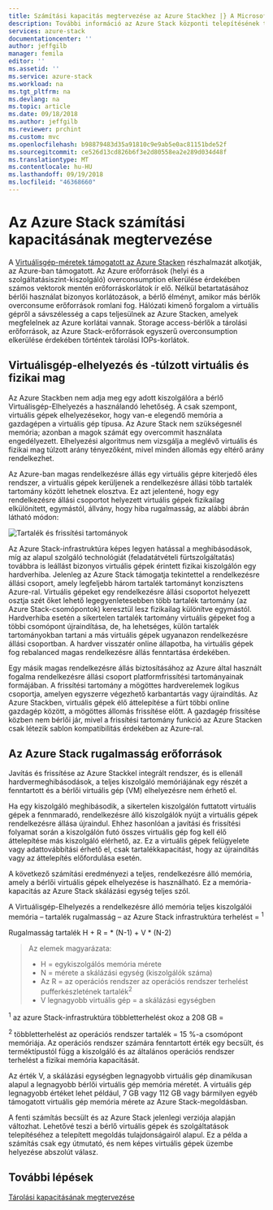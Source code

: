 ```yaml
---
title: Számítási kapacitás megtervezése az Azure Stackhez |} A Microsoft Docs
description: További információ az Azure Stack központi telepítésének tervezése a számítási kapacitást.
services: azure-stack
documentationcenter: ''
author: jeffgilb
manager: femila
editor: ''
ms.assetid: ''
ms.service: azure-stack
ms.workload: na
ms.tgt_pltfrm: na
ms.devlang: na
ms.topic: article
ms.date: 09/18/2018
ms.author: jeffgilb
ms.reviewer: prchint
ms.custom: mvc
ms.openlocfilehash: b98879483d35a91810c9e9ab5e0ac81151bde52f
ms.sourcegitcommit: ce526d13cd826b6f3e2d80558ea2e289d034d48f
ms.translationtype: MT
ms.contentlocale: hu-HU
ms.lasthandoff: 09/19/2018
ms.locfileid: "46368660"
---
```

# <a name="azure-stack-compute-capacity-planning"></a>Az Azure Stack számítási kapacitásának megtervezése
A [Virtuálisgép-méretek támogatott az Azure Stacken](.\user\azure-stack-vm-sizes.md) részhalmazát alkotják, az Azure-ban támogatott. Az Azure erőforrások (helyi és a szolgáltatásiszint-kiszolgáló) overconsumption elkerülése érdekében számos vektorok mentén erőforráskorlátok ír elő. Nélkül betartatásához bérlői használat bizonyos korlátozások, a bérlő élményt, amikor más bérlők overconsume erőforrások romlani fog. Hálózati kimenő forgalom a virtuális gépről a sávszélesség a caps teljesülnek az Azure Stacken, amelyek megfelelnek az Azure korlátai vannak. Storage access-bérlők a tárolási erőforrások, az Azure Stack-erőforrások egyszerű overconsumption elkerülése érdekében történtek tárolási IOPs-korlátok.  

## <a name="vm-placement-and-virtual-to-physical-core-overprovisioning"></a>Virtuálisgép-elhelyezés és -túlzott virtuális és fizikai mag
Az Azure Stackben nem adja meg egy adott kiszolgálóra a bérlő Virtuálisgép-Elhelyezés a használandó lehetőség. A csak szempont, virtuális gépek elhelyezésekor, hogy van-e elegendő memória a gazdagépen a virtuális gép típusa. Az Azure Stack nem szükségesnél memória; azonban a magok számát egy overcommit használata engedélyezett. Elhelyezési algoritmus nem vizsgálja a meglévő virtuális és fizikai mag túlzott arány tényezőként, mivel minden állomás egy eltérő arány rendelkezhet. 

Az Azure-ban magas rendelkezésre állás egy virtuális gépre kiterjedő éles rendszer, a virtuális gépek kerüljenek a rendelkezésre állási több tartalék tartomány között lehetnek elosztva. Ez azt jelentené, hogy egy rendelkezésre állási csoportot helyezett virtuális gépek fizikailag elkülönített, egymástól, állvány, hogy hiba rugalmasság, az alábbi ábrán látható módon:

![Tartalék és frissítési tartományok](media\azure-stack-capacity-planning\domains.png)


Az Azure Stack-infrastruktúra képes legyen hatással a meghibásodások, míg az alapul szolgáló technológiát (feladatátvételi fürtszolgáltatás) továbbra is leállást bizonyos virtuális gépek érintett fizikai kiszolgálón egy hardverhiba. Jelenleg az Azure Stack támogatja tekintettel a rendelkezésre állási csoport, amely legfeljebb három tartalék tartományt konzisztens Azure-ral. Virtuális gépeket egy rendelkezésre állási csoportot helyezett osztja szét őket lehető legegyenletesebben több tartalék tartomány (az Azure Stack-csomópontok) keresztül lesz fizikailag különítve egymástól. Hardverhiba esetén a sikertelen tartalék tartomány virtuális gépeket fog a többi csomópont újraindítása, de, ha lehetséges, külön tartalék tartományokban tartani a más virtuális gépek ugyanazon rendelkezésre állási csoportban. A hardver visszatér online állapotba, ha virtuális gépek fog rebalanced magas rendelkezésre állás fenntartása érdekében.

Egy másik magas rendelkezésre állás biztosításához az Azure által használt fogalma rendelkezésre állási csoport platformfrissítési tartományainak formájában. A frissítési tartomány a mögöttes hardverelemek logikus csoportja, amelyen egyszerre végezhető karbantartás vagy újraindítás. Az Azure Stackben, virtuális gépek élő áttelepítése a fürt többi online gazdagép között, a mögöttes állomás frissítése előtt. A gazdagép frissítése közben nem bérlői jár, mivel a frissítési tartomány funkció az Azure Stacken csak létezik sablon kompatibilitás érdekében az Azure-ral.

## <a name="azure-stack-resiliency-resources"></a>Az Azure Stack rugalmasság erőforrások
Javítás és frissítése az Azure Stackkel integrált rendszer, és is ellenáll hardvermeghibásodások, a teljes kiszolgáló memóriájának egy részét a fenntartott és a bérlői virtuális gép (VM) elhelyezésre nem érhető el.

Ha egy kiszolgáló meghibásodik, a sikertelen kiszolgálón futtatott virtuális gépek a fennmaradó, rendelkezésre álló kiszolgálók nyújt a virtuális gépek rendelkezésre állása újraindul. Ehhez hasonlóan a javítási és frissítési folyamat során a kiszolgálón futó összes virtuális gép fog kell élő áttelepítése más kiszolgáló elérhető, az. Ez a virtuális gépek felügyelete vagy adattovábbítási érhető el, csak tartalékkapacitást, hogy az újraindítás vagy az áttelepítés előfordulása esetén.

A következő számítási eredményezi a teljes, rendelkezésre álló memória, amely a bérlői virtuális gépek elhelyezése is használható. Ez a memória-kapacitás az Azure Stack skálázási egység teljes szól.

  A Virtuálisgép-Elhelyezés a rendelkezésre álló memória teljes kiszolgálói memória – tartalék rugalmasság – az Azure Stack infrastruktúra terhelést = <sup>1</sup>

  Rugalmasság tartalék H + R = * (N-1) + V * (N-2)

> Az elemek magyarázata:
> - H = egykiszolgálós memória mérete
> - N = mérete a skálázási egység (kiszolgálók száma)
> - Az R = az operációs rendszer az operációs rendszer terhelést pufferkészletének tartalék<sup>2</sup>
> - V legnagyobb virtuális gép = a skálázási egységben

  <sup>1</sup> az azure Stack-infrastruktúra többletterhelést okoz a 208 GB =

  <sup>2</sup> többletterhelést az operációs rendszer tartalék = 15 %-a csomópont memóriája. Az operációs rendszer számára fenntartott érték egy becsült, és terméktípustól függ a kiszolgáló és az általános operációs rendszer terhelést a fizikai memória kapacitását.

Az érték V, a skálázási egységben legnagyobb virtuális gép dinamikusan alapul a legnagyobb bérlői virtuális gép memória méretét. A virtuális gép legnagyobb értéket lehet például, 7 GB vagy 112 GB vagy bármilyen egyéb támogatott virtuális gép memória mérete az Azure Stack-megoldásban.

A fenti számítás becsült és az Azure Stack jelenlegi verziója alapján változhat. Lehetővé teszi a bérlő virtuális gépek és szolgáltatások telepítéséhez a telepített megoldás tulajdonságairól alapul. Ez a példa a számítás csak egy útmutató, és nem képes virtuális gépek üzembe helyezése abszolút válasz.



## <a name="next-steps"></a>További lépések
[Tárolási kapacitásának megtervezése](capacity-planning-storage.md)
